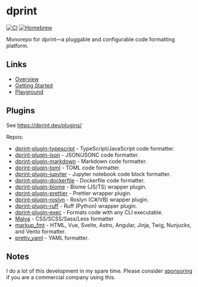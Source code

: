 # dprint

[![CI](https://github.com/dprint/dprint/workflows/CI/badge.svg)](https://github.com/dprint/dprint/actions?query=workflow%3ACI)
[![Homebrew](https://img.shields.io/badge/dynamic/json.svg?url=https://formulae.brew.sh/api/formula/dprint.json&query=$.versions.stable&label=homebrew)](https://formulae.brew.sh/formula/dprint)

Monorepo for dprint—a pluggable and configurable code formatting platform.

## Links

- [Overview](https://dprint.dev/overview)
- [Getting Started](https://dprint.dev/install)
- [Playground](https://dprint.dev/playground)

## Plugins

See https://dprint.dev/plugins/

Repos:

- [dprint-plugin-typescript](https://github.com/dprint/dprint-plugin-typescript) - TypeScript/JavaScript code formatter.
- [dprint-plugin-json](https://github.com/dprint/dprint-plugin-json) - JSON/JSONC code formatter.
- [dprint-plugin-markdown](https://github.com/dprint/dprint-plugin-markdown) - Markdown code formatter.
- [dprint-plugin-toml](https://github.com/dprint/dprint-plugin-toml) - TOML code formatter.
- [dprint-plugin-jupyter](https://github.com/dprint/dprint-plugin-jupyter) - Jupyter notebook code block formatter.
- [dprint-plugin-dockerfile](https://github.com/dprint/dprint-plugin-dockerfile) - Dockerfile code formatter.
- [dprint-plugin-biome](https://github.com/dprint/dprint-plugin-biome) - Biome (JS/TS) wrapper plugin.
- [dprint-plugin-prettier](https://github.com/dprint/dprint-plugin-prettier) - Prettier wrapper plugin.
- [dprint-plugin-roslyn](https://github.com/dprint/dprint-plugin-roslyn) - Roslyn (C#/VB) wrapper plugin.
- [dprint-plugin-ruff](https://github.com/dprint/dprint-plugin-ruff) - Ruff (Python) wrapper plugin.
- [dprint-plugin-exec](https://github.com/dprint/dprint-plugin-exec) - Formats code with any CLI executable.
- [Malva](https://github.com/g-plane/malva) - CSS/SCSS/Sass/Less formatter
- [markup_fmt](https://github.com/g-plane/markup_fmt) - HTML, Vue, Svelte, Astro, Angular, Jinja, Twig, Nunjucks, and Vento formatter.
- [pretty_yaml](https://github.com/g-plane/pretty_yaml) - YAML formatter.

## Notes

I do a lot of this development in my spare time. Please consider [sponsoring](https://dprint.dev/sponsor) if you are a commercial company using this.
